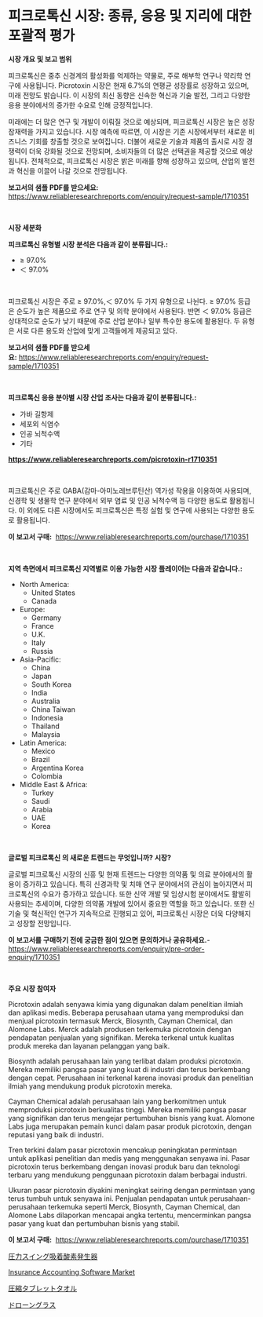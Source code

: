 <p><h1>피크로톡신 시장: 종류, 응용 및 지리에 대한 포괄적 평가</h1></p><p><strong>시장 개요 및 보고 범위</strong></p>
<p><p>피크로톡신은 중추 신경계의 활성화를 억제하는 약물로, 주로 해부학 연구나 약리학 연구에 사용됩니다. Picrotoxin 시장은 현재 6.7%의 연평균 성장률로 성장하고 있으며, 미래 전망도 밝습니다. 이 시장의 최신 동향은 신속한 혁신과 기술 발전, 그리고 다양한 응용 분야에서의 증가한 수요로 인해 긍정적입니다.</p><p>미래에는 더 많은 연구 및 개발이 이뤄질 것으로 예상되며, 피크로톡신 시장은 높은 성장 잠재력을 가지고 있습니다. 시장 예측에 따르면, 이 시장은 기존 시장에서부터 새로운 비즈니스 기회를 창출할 것으로 보여집니다. 더불어 새로운 기술과 제품의 출시로 시장 경쟁력이 더욱 강화될 것으로 전망되며, 소비자들의 더 많은 선택권을 제공할 것으로 예상됩니다. 전체적으로, 피크로톡신 시장은 밝은 미래를 향해 성장하고 있으며, 산업의 발전과 혁신을 이끌어 나갈 것으로 전망됩니다.</p></p>
<p><strong>보고서의 샘플 PDF를 받으세요:</strong> <a href="https://www.reliableresearchreports.com/enquiry/request-sample/1710351">https://www.reliableresearchreports.com/enquiry/request-sample/1710351</a></p>
<p>&nbsp;</p>
<p><strong>시장 세분화</strong></p>
<p><strong>피크로톡신 유형별 시장 분석은 다음과 같이 분류됩니다.:</strong></p>
<p><ul><li>≥ 97.0%</li><li>＜ 97.0%</li></ul></p>
<p>&nbsp;</p>
<p><p>피크로톡신 시장은 주로 ≥ 97.0%,＜ 97.0% 두 가지 유형으로 나뉜다. ≥ 97.0% 등급은 순도가 높은 제품으로 주로 연구 및 의학 분야에서 사용된다. 반면 ＜ 97.0% 등급은 상대적으로 순도가 낮기 때문에 주로 산업 분야나 일부 특수한 용도에 활용된다. 두 유형은 서로 다른 용도와 산업에 맞게 고객들에게 제공되고 있다.</p></p>
<p><strong>보고서의 샘플 PDF를 받으세요:</strong>&nbsp;<a href="https://www.reliableresearchreports.com/enquiry/request-sample/1710351">https://www.reliableresearchreports.com/enquiry/request-sample/1710351</a></p>
<p>&nbsp;</p>
<p><strong> 피크로톡신 응용 분야별 시장 산업 조사는 다음과 같이 분류됩니다.:</strong></p>
<p><ul><li>가바 길항제</li><li>세포외 식염수</li><li>인공 뇌척수액</li><li>기타</li></ul></p>
<p><strong><a href="https://www.reliableresearchreports.com/picrotoxin-r1710351">https://www.reliableresearchreports.com/picrotoxin-r1710351</a></strong></p>
<p>&nbsp;</p>
<p><p>피크로톡신은 주로 GABA(감마-아미노레브루틴산) 역가성 작용을 이용하여 사용되며, 신경학 및 생물학 연구 분야에서 외부 염료 및 인공 뇌척수액 등 다양한 용도로 활용됩니다. 이 외에도 다른 시장에서도 피크로톡신은 특정 실험 및 연구에 사용되는 다양한 용도로 활용됩니다.</p></p>
<p><strong>이 보고서 구매:</strong>&nbsp; <a href="https://www.reliableresearchreports.com/purchase/1710351">https://www.reliableresearchreports.com/purchase/1710351</a></p>
<p>&nbsp;</p>
<p><strong>지역 측면에서 피크로톡신 지역별로 이용 가능한 시장 플레이어는 다음과 같습니다.:</strong></p>
<p><ul>
    <li>
        North America:
        <ul>
            <li>United States</li>
            <li>Canada</li>
        </ul>
    </li>
    <li>
        Europe:
        <ul>
            <li>Germany</li>
            <li>France</li>
            <li>U.K.</li>
            <li>Italy</li>
            <li>Russia</li>
        </ul>
    </li>
    <li>
        Asia-Pacific:
        <ul>
            <li>China</li>
            <li>Japan</li>
            <li>South Korea</li>
            <li>India</li>
            <li>Australia</li>
            <li>China Taiwan</li>
            <li>Indonesia</li>
            <li>Thailand</li>
            <li>Malaysia</li>
        </ul>
    </li>
    <li>
        Latin America:
        <ul>
            <li>Mexico</li>
            <li>Brazil</li>
            <li>Argentina Korea</li>
            <li>Colombia</li>
        </ul>
    </li>
    <li>
        Middle East & Africa:
        <ul>
            <li>Turkey</li>
            <li>Saudi</li>
            <li>Arabia</li>
            <li>UAE</li>
            <li>Korea</li>
        </ul>
    </li>
    </ul></p>
<p>&nbsp;</p>
<p><strong>글로벌 피크로톡신 의 새로운 트렌드는 무엇입니까? 시장?</strong></p>
<p><p>글로벌 피크로톡신 시장의 신흥 및 현재 트렌드는 다양한 의약품 및 의료 분야에서의 활용이 증가하고 있습니다. 특히 신경과학 및 치매 연구 분야에서의 관심이 높아지면서 피크로톡신의 수요가 증가하고 있습니다. 또한 신약 개발 및 임상시험 분야에서도 활발히 사용되는 추세이며, 다양한 의약품 개발에 있어서 중요한 역할을 하고 있습니다. 또한 신기술 및 혁신적인 연구가 지속적으로 진행되고 있어, 피크로톡신 시장은 더욱 다양해지고 성장할 전망입니다.</p></p>
<p><strong>이 보고서를 구매하기 전에 궁금한 점이 있으면 문의하거나 공유하세요.</strong>- <a href="https://www.reliableresearchreports.com/enquiry/pre-order-enquiry/1710351">https://www.reliableresearchreports.com/enquiry/pre-order-enquiry/1710351</a></p>
<p>&nbsp;</p>
<p><strong>주요 시장 참여자</strong></p>
<p><p>Picrotoxin adalah senyawa kimia yang digunakan dalam penelitian ilmiah dan aplikasi medis. Beberapa perusahaan utama yang memproduksi dan menjual picrotoxin termasuk Merck, Biosynth, Cayman Chemical, dan Alomone Labs. Merck adalah produsen terkemuka picrotoxin dengan pendapatan penjualan yang signifikan. Mereka terkenal untuk kualitas produk mereka dan layanan pelanggan yang baik.</p><p>Biosynth adalah perusahaan lain yang terlibat dalam produksi picrotoxin. Mereka memiliki pangsa pasar yang kuat di industri dan terus berkembang dengan cepat. Perusahaan ini terkenal karena inovasi produk dan penelitian ilmiah yang mendukung produk picrotoxin mereka.</p><p>Cayman Chemical adalah perusahaan lain yang berkomitmen untuk memproduksi picrotoxin berkualitas tinggi. Mereka memiliki pangsa pasar yang signifikan dan terus mengejar pertumbuhan bisnis yang kuat. Alomone Labs juga merupakan pemain kunci dalam pasar produk picrotoxin, dengan reputasi yang baik di industri.</p><p>Tren terkini dalam pasar picrotoxin mencakup peningkatan permintaan untuk aplikasi penelitian dan medis yang menggunakan senyawa ini. Pasar picrotoxin terus berkembang dengan inovasi produk baru dan teknologi terbaru yang mendukung penggunaan picrotoxin dalam berbagai industri.</p><p>Ukuran pasar picrotoxin diyakini meningkat seiring dengan permintaan yang terus tumbuh untuk senyawa ini. Penjualan pendapatan untuk perusahaan-perusahaan terkemuka seperti Merck, Biosynth, Cayman Chemical, dan Alomone Labs dilaporkan mencapai angka tertentu, mencerminkan pangsa pasar yang kuat dan pertumbuhan bisnis yang stabil.</p></p>
<p><strong>이 보고서 구매:</strong>&nbsp;&nbsp;<a href="https://www.reliableresearchreports.com/purchase/1710351">https://www.reliableresearchreports.com/purchase/1710351</a></p>
<p><p><a href="https://medium.com/@chloeconn80/%E5%9C%A7%E5%8A%9B%E3%82%B9%E3%82%A4%E3%83%B3%E3%82%B0%E5%90%B8%E7%9D%80%E9%85%B8%E7%B4%A0%E7%99%BA%E7%94%9F%E8%A3%85%E7%BD%AE%E5%B8%82%E5%A0%B4-%E5%B8%82%E5%A0%B4cagr-%E5%B8%82%E5%A0%B4%E3%83%88%E3%83%AC%E3%83%B3%E3%83%89-%E3%81%8A%E3%82%88%E3%81%B3%E6%88%90%E9%95%B7%E6%88%A6%E7%95%A5%E3%81%AB%E9%96%A2%E3%81%99%E3%82%8B%E6%B4%9E%E5%AF%9F-cbf373c85895">圧力スイング吸着酸素発生器</a></p><p><a href="https://github.com/okotobwrhuteie/Market-Research-Report-List-2/blob/main/insurance-accounting-software-market.md">Insurance Accounting Software Market</a></p><p><a href="https://github.com/SarahFahey88/Market-Research-Report-List-1/blob/main/313739525374.md">圧縮タブレットタオル</a></p><p><a href="https://medium.com/@alejandroramirez23k/%E3%83%89%E3%83%AD%E3%83%BC%E3%83%B3%E3%83%A1%E3%82%AC%E3%83%8D%E5%B8%82%E5%A0%B4-%E7%AB%B6%E4%BA%89%E5%88%86%E6%9E%90-%E5%B8%82%E5%A0%B4%E5%8B%95%E5%90%91%E3%81%8A%E3%82%88%E3%81%B32031%E5%B9%B4%E3%81%BE%E3%81%A7%E3%81%AE%E4%BA%88%E6%B8%AC-04b75815c11b">ドローングラス</a></p></p>